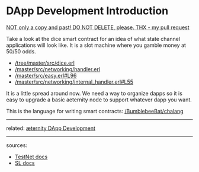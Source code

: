 # DApp Development Introduction

[NOT only a copy and past! DO NOT DELETE, please. THX - my pull request](https://github.com/aeternity/testnet/pull/94)

Take a look at the dice smart contract for an idea of what state channel applications will look like.
It is a slot machine where you gamble money at 50/50 odds.

- [/tree/master/src/dice.erl](../../../../aeternity/testnet/tree/master/src/dice.erl)
- [/master/src/networking/handler.erl](../../../../aeternity/testnet/tree/master/src/networking/handler.erl#L104)
- [/master/src/easy.erl#L96](../../../../aeternity/testnet/tree/master/src/easy.erl#L96)
- [/master/src/networking/internal_handler.erl#L55](../../../../aeternity/testnet/tree/master/src/networking/internal_handler.erl#L55)

It is a little spread around now.
We need a way to organize dapps so it is easy to upgrade a basic aeternity node to support whatever dapp you want.

This is the language for writing smart contracts:
[/BumblebeeBat/chalang](../../../../BumblebeeBat/chalang)


***
related: [æternity DApp Development](æternity-DApp-Development)
***
sources:
* [TestNet docs](../../../../aeternity/testnet/tree/master/docs/)
* [SL docs](../../../../aeternity/testnet/tree/master/docs/)
